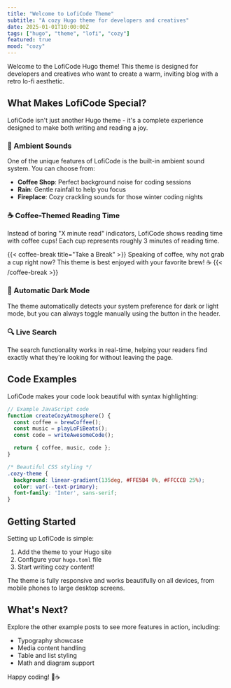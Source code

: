 ```yaml
---
title: "Welcome to LofiCode Theme"
subtitle: "A cozy Hugo theme for developers and creatives"
date: 2025-01-01T10:00:00Z
tags: ["hugo", "theme", "lofi", "cozy"]
featured: true
mood: "cozy"
---
```


Welcome to the LofiCode Hugo theme! This theme is designed for developers and creatives who want to create a warm, inviting blog with a retro lo-fi aesthetic.

## What Makes LofiCode Special?

LofiCode isn't just another Hugo theme - it's a complete experience designed to make both writing and reading a joy.

### 🎵 Ambient Sounds

One of the unique features of LofiCode is the built-in ambient sound system. You can choose from:

- **Coffee Shop**: Perfect background noise for coding sessions
- **Rain**: Gentle rainfall to help you focus
- **Fireplace**: Cozy crackling sounds for those winter coding nights

### ☕ Coffee-Themed Reading Time

Instead of boring "X minute read" indicators, LofiCode shows reading time with coffee cups! Each cup represents roughly 3 minutes of reading time.

{{< coffee-break title="Take a Break" >}}
Speaking of coffee, why not grab a cup right now? This theme is best enjoyed with your favorite brew! ☕
{{< /coffee-break >}}

### 🌙 Automatic Dark Mode

The theme automatically detects your system preference for dark or light mode, but you can always toggle manually using the button in the header.

### 🔍 Live Search

The search functionality works in real-time, helping your readers find exactly what they're looking for without leaving the page.

## Code Examples

LofiCode makes your code look beautiful with syntax highlighting:

```javascript
// Example JavaScript code
function createCozyAtmosphere() {
  const coffee = brewCoffee();
  const music = playLoFiBeats();
  const code = writeAwesomeCode();

  return { coffee, music, code };
}
```

```css
/* Beautiful CSS styling */
.cozy-theme {
  background: linear-gradient(135deg, #FFE5B4 0%, #FFCCCB 25%);
  color: var(--text-primary);
  font-family: 'Inter', sans-serif;
}
```

## Getting Started

Setting up LofiCode is simple:

1. Add the theme to your Hugo site
2. Configure your `hugo.toml` file
3. Start writing cozy content!

The theme is fully responsive and works beautifully on all devices, from mobile phones to large desktop screens.

## What's Next?

Explore the other example posts to see more features in action, including:

- Typography showcase
- Media content handling
- Table and list styling
- Math and diagram support

Happy coding! 🚀☕
